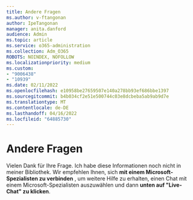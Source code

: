 ```yaml
---
title: Andere Fragen
ms.author: v-ftangonan
author: IpeTangonan
manager: anita.danford
audience: Admin
ms.topic: article
ms.service: o365-administration
ms.collection: Adm_O365
ROBOTS: NOINDEX, NOFOLLOW
ms.localizationpriority: medium
ms.custom:
- "9006438"
- "10939"
ms.date: 02/11/2022
ms.openlocfilehash: e10958be27659507e140a278bb93ef686bbe1397
ms.sourcegitcommit: b4b034cf2e51e500744c03e8dcbeba5ab9ab9d7e
ms.translationtype: MT
ms.contentlocale: de-DE
ms.lasthandoff: 04/16/2022
ms.locfileid: "64885730"
---
```

# <a name="other-questions"></a>Andere Fragen

Vielen Dank für Ihre Frage. Ich habe diese Informationen noch nicht in meiner Bibliothek. Wir empfehlen Ihnen, sich **mit einem Microsoft-Spezialisten zu verbinden** , um weitere Hilfe zu erhalten, einen Chat mit einem Microsoft-Spezialisten auszuwählen und dann **unten auf "Live-Chat" zu klicken**.
